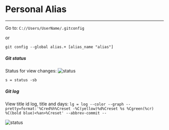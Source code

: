 # Personal Alias # 
***
Go to:
```C://Users/UserName/.gitconfig```

or

```git config --global alias.+ [alias_name "alias"]```
##### Git status
Status for view changes:
![status](/img/status.png)

```s = status -sb```
##### Git log
View title id log, title and days:
```lg = log --color --graph --pretty=format:'%Cred%h%Creset -%C(yellow)%d%Creset %s %Cgreen(%cr) %C(bold blue)<%an>%Creset' --abbrev-commit --```


![status](/img/lg.png)